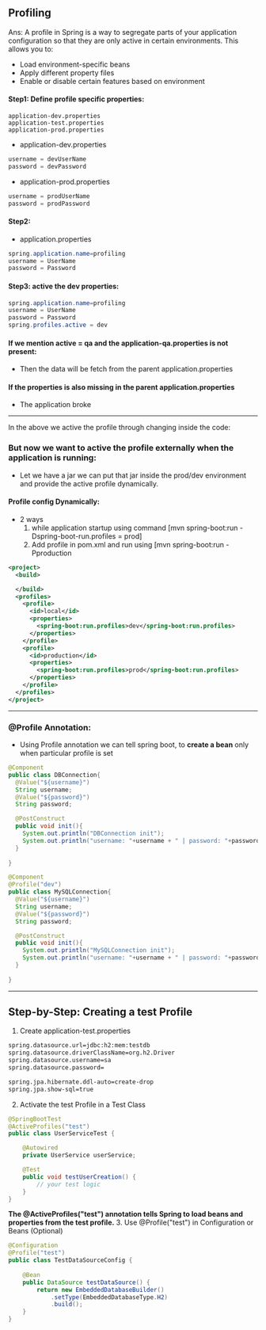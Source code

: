 ## Profiling
Ans: A profile in Spring is a way to segregate parts of your application configuration so that they are only active in certain environments. This allows you to:
- Load environment-specific beans
- Apply different property files
- Enable or disable certain features based on environment
#### Step1: Define profile specific properties:
```
application-dev.properties
application-test.properties
application-prod.properties
```
- application-dev.properties
```java
username = devUserName
password = devPassword
```
- application-prod.properties
```java
username = prodUserName
password = prodPassword
```
#### Step2: 
- application.properties
```java
spring.application.name=profiling
username = UserName
password = Password
```
#### Step3: active the dev properties:
```java
spring.application.name=profiling
username = UserName
password = Password
spring.profiles.active = dev
```
#### If we mention active = qa and the application-qa.properties is not present:
- Then the data will be fetch from the parent application.properties
#### If the properties is also missing in the parent application.properties
- The application broke
************************************************************************************
In the above we active the profile through changing inside the code:
### But now we want to active the profile externally when the application is running:
- Let we have a jar we can put that jar inside the prod/dev environment and provide the active profile dynamically.
#### Profile config Dynamically:
- 2 ways
  1. while application startup using command [mvn spring-boot:run -Dspring-boot-run.profiles = prod]
  2. Add profile in pom.xml and run using [mvn spring-boot:run -Pproduction
```xml
<project>
  <build>

  </build>
  <profiles>
    <profile>
      <id>local</id>
      <properties>
        <spring-boot:run.profiles>dev</spring-boot:run.profiles>
      </properties>
    </profile>
    <profile>
      <id>production</id>
      <properties>
        <spring-boot:run.profiles>prod</spring-boot:run.profiles>
      </properties>
    </profile>
  </profiles>
</project>
```
************************************************************************************
### @Profile Annotation:
- Using Profile annotation we can tell spring boot, to **create a bean** only when particular profile is set
```java
@Component
public class DBConnection{
  @Value("${username}")
  String username;
  @Value("${password}")
  String password;

  @PostConstruct
  public void init(){
    System.out.println("DBConnection init");
    System.out.println("username: "+username + " | password: "+password);
  }
  
}

```

```java
@Component
@Profile("dev")
public class MySQLConnection{
  @Value("${username}")
  String username;
  @Value("${password}")
  String password;

  @PostConstruct
  public void init(){
    System.out.println("MySQLConnection init");
    System.out.println("username: "+username + " | password: "+password);
  }
  
}

```
********************************************************************************************
## Step-by-Step: Creating a test Profile
1. Create application-test.properties
```xml
spring.datasource.url=jdbc:h2:mem:testdb
spring.datasource.driverClassName=org.h2.Driver
spring.datasource.username=sa
spring.datasource.password=

spring.jpa.hibernate.ddl-auto=create-drop
spring.jpa.show-sql=true

```
2. Activate the test Profile in a Test Class
```java
@SpringBootTest
@ActiveProfiles("test")
public class UserServiceTest {

    @Autowired
    private UserService userService;

    @Test
    public void testUserCreation() {
        // your test logic
    }
}

```
**The @ActiveProfiles("test") annotation tells Spring to load beans and properties from the test profile.**
3. Use @Profile("test") in Configuration or Beans (Optional)
```java
@Configuration
@Profile("test")
public class TestDataSourceConfig {
    
    @Bean
    public DataSource testDataSource() {
        return new EmbeddedDatabaseBuilder()
            .setType(EmbeddedDatabaseType.H2)
            .build();
    }
}

```
